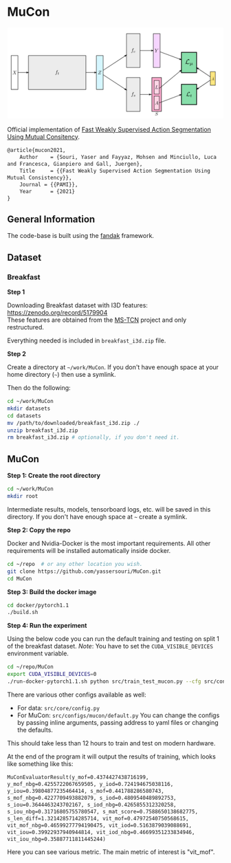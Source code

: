 # MuCon

![MuCon](misc/mucon.png)

Official implementation of [Fast Weakly Supervised Action Segmentation Using Mutual Consitency](https://arxiv.org/abs/1904.03116).

```
@article{mucon2021,
    Author    = {Souri, Yaser and Fayyaz, Mohsen and Minciullo, Luca and Francesca, Gianpiero and Gall, Juergen},
    Title     = {{Fast Weakly Supervised Action Segmentation Using Mutual Consistency}},
    Journal = {{PAMI}},
    Year      = {2021}
}
```

## General Information

The code-base is built using the [fandak](https://github.com/yassersouri/fandak) framework.

## Dataset

### Breakfast

**Step 1**

Downloading Breakfast dataset with I3D features: <https://zenodo.org/record/5179904>  
These features are obtained from the [MS-TCN](https://github.com/yabufarha/ms-tcn) project and only restructured.  

Everything needed is included in `breakfast_i3d.zip` file.

**Step 2**

Create a directory at `~/work/MuCon`. If you don't have enough space at your home directory (`~`) then use a symlink.

Then do the following:

```bash
cd ~/work/MuCon
mkdir datasets
cd datasets
mv /path/to/downloaded/breakfast_i3d.zip ./
unzip breakfast_i3d.zip
rm breakfast_i3d.zip # optionally, if you don't need it.
```

## MuCon

**Step 1: Create the root directory**

```bash
cd ~/work/MuCon
mkdir root
```

Intermediate results, models, tensorboard logs, etc. will be saved in this directory. If you don't have enough space at `~` create a symlink.

**Step 2: Copy the repo**

Docker and Nvidia-Docker is the most important requirements. All other requirements will be installed automatically inside docker.

```bash
cd ~/repo  # or any other location you wish.
git clone https://github.com/yassersouri/MuCon.git
cd MuCon
```

**Step 3: Build the docker image**

```bash
cd docker/pytorch1.1
./build.sh
```

**Step 4: Run the experiment**

Using the below code you can run the default training and testing on split 1 of the breakfast dataset.
_Note_: You have to set the `CUDA_VISIBLE_DEVICES` environment variable.
```bash
cd ~/repo/MuCon
export CUDA_VISIBLE_DEVICES=0
./run-docker-pytorch1.1.sh python src/train_test_mucon.py --cfg src/configs/docker/inside.yaml --set dataset.split 1
```
There are various other configs available as well:
 - For data: `src/core/config.py`
 - For MuCon: `src/configs/mucon/default.py`
You can change the configs by passing inline arguments, passing address to yaml files or changing the defaults.

This should take less than 12 hours to train and test on modern hardware.

At the end of the program it will output the results of training, which looks like something like this:

```
MuConEvaluatorResult(y_mof=0.4374427438716199, y_mof_nbg=0.4255722067659505, y_iod=0.724194675038116, y_iou=0.39804877235464414, s_mof=0.441788286580743, s_mof_nbg=0.4227709493882079, s_iod=0.4809540489892753, s_iou=0.3644463243702167, s_iod_nbg=0.4265855312320258, s_iou_nbg=0.31716805755780547, s_mat_score=0.7588650138682775, s_len_diff=1.3214285714285714, vit_mof=0.47972540750568615, vit_mof_nbg=0.46599277794190475, vit_iod=0.5163879039088691, vit_iou=0.39922937940944814, vit_iod_nbg=0.46699351233834946, vit_iou_nbg=0.35887711811445244)
```

Here you can see various metric. The main metric of interest is "vit_mof".

